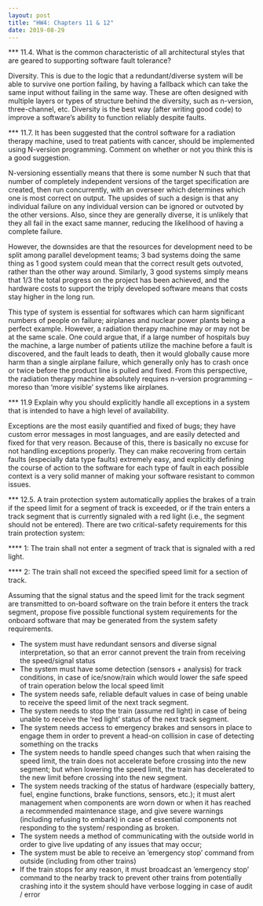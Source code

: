 ```yaml
---
layout: post
title: "HW4: Chapters 11 & 12"
date: 2019-08-29
---
```


*** 11.4. What is the common characteristic of all architectural styles that are geared to supporting software fault tolerance?

Diversity. This is due to the logic that a redundant/diverse system will be able to survive one portion failing, by having a fallback which can take the same input without failing in the same way. These are often designed with multiple layers or types of structure behind the diversity, such as n-version, three-channel, etc. Diversity is the best way (after writing good code) to improve a software’s ability to function reliably despite faults.

*** 11.7. It has been suggested that the control software for a radiation therapy machine, used to treat patients with cancer, should be implemented using N-version programming. Comment on whether or not you think this is a good suggestion.

N-versioning essentially means that there is some number N such that that number of completely independent versions of the target specification are created, then run concurrently, with an overseer which determines which one is most correct on output. The upsides of such a design is that any individual failure on any individual version can be ignored or outvoted by the other versions. Also, since they are generally diverse, it is unlikely that they all fail in the exact same manner, reducing the likelihood of having a complete failure.

However, the downsides are that the resources for development need to be split among parallel development teams; 3 bad systems doing the same thing as 1 good system could mean that the correct result gets outvoted, rather than the other way around. Similarly, 3 good systems simply means that 1/3 the total progress on the project has been achieved, and the hardware costs to support the triply developed software means that costs stay higher in the long run.

This type of system is essential for softwares which can harm significant numbers of people on failure; airplanes and nuclear power plants being a perfect example. However, a radiation therapy machine may or may not be at the same scale. One could argue that, if a large number of hospitals buy the machine, a large number of patients utilize the machine before a fault is discovered, and the fault leads to death, then it would globally cause more harm than a single airplane failure, which generally only has to crash once or twice before the product line is pulled and fixed. From this perspective, the radiation therapy machine absolutely requires n-version programming – moreso than ‘more visible’ systems like airplanes.

*** 11.9 Explain why you should explicitly handle all exceptions in a system that is intended to have a high level of availability.

Exceptions are the most easily quantified and fixed of bugs; they have custom error messages in most languages, and are easily detected and fixed for that very reason. Because of this, there is basically no excuse for not handling exceptions properly. They can make recovering from certain faults (especially data type faults) extremely easy, and explicitly defining the course of action to the software for each type of fault in each possible context is a very solid manner of making your software resistant to common issues.

*** 12.5. A train protection system automatically applies the brakes of a train if the speed limit for a segment of track is exceeded, or if the train enters a track segment that is currently signaled with a red light (i.e., the segment should not be entered). There are two critical-safety requirements for this train protection system:

**** 1: The train shall not enter a segment of track that is signaled with a red light.

**** 2: The train shall not exceed the specified speed limit for a section of track.

Assuming that the signal status and the speed limit for the track segment are transmitted to on-board software on the train before it enters the track segment, propose five possible functional system requirements for the onboard software that may be generated from the system safety requirements.

* The system must have redundant sensors and diverse signal interpretation, so that an error cannot prevent the train from receiving the speed/signal status
* The system must have some detection (sensors + analysis) for track conditions, in case of ice/snow/rain which would lower the safe speed of train operation below the local speed limit
* The system needs safe, reliable default values in case of being unable to receive the speed limit of the next track segment.
* The system needs to stop the train (assume red light) in case of being unable to receive the ‘red light’ status of the next track segment.
* The system needs access to emergency brakes and sensors in place to engage them in order to prevent a head-on collision in case of detecting something on the tracks
* The system needs to handle speed changes such that when raising the speed limit, the train does not accelerate before crossing into the new segment; but when lowering the speed limit, the train has decelerated to the new limit before crossing into the new segment.
* The system needs tracking of the status of hardware (especially battery, fuel, engine functions, brake functions, sensors, etc.); it must alert management when components are worn down or when it has reached a recommended maintenance stage, and give severe warnings (including refusing to embark) in case of essential components not responding to the system/ responding as broken.
* The system needs a method of communicating with the outside world in order to give live updating of any issues that may occur;
* The system must be able to receive an ’emergency stop’ command from outside (including from other trains)
* If the train stops for any reason, it must broadcast an ’emergency stop’ command to the nearby track to prevent other trains from potentially crashing into it
the system should have verbose logging in case of audit / error
